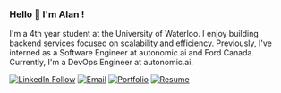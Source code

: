 ### Hello 👋  I'm Alan ! 

I'm a 4th year student at the University of Waterloo. I enjoy building backend services focused on scalability and efficiency. Previously, I've interned as a Software Engineer at autonomic.ai and Ford Canada. Currently, I'm a DevOps Engineer at autonomic.ai.


[![LinkedIn Follow](https://img.shields.io/badge/LinkedIn-blue?style=for-the-badge&logo=linkedin)](https://www.linkedin.com/in/alanxie29/) [![Email](https://img.shields.io/badge/Gmail-red?style=for-the-badge&logo=gmail&logoColor=white)](mailto:alanxie29@gmail.com) [![Portfolio](https://img.shields.io/badge/Portfolio-black?style=for-the-badge)](https://alan-xie.com) [![Resume](https://img.shields.io/badge/Resume-orange?style=for-the-badge)](https://alan-xie.com/assets/alan_xie_resume.pdf)
